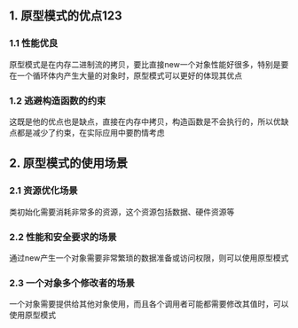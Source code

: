 ## 1. 原型模式的优点123
### 1.1 性能优良
原型模式是在内存二进制流的拷贝，要比直接new一个对象性能好很多，特别是要在一个循环体内产生大量的对象时，原型模式可以更好的体现其优点
### 1.2 逃避构造函数的约束
这既是他的优点也是缺点，直接在内存中拷贝，构造函数是不会执行的，所以优缺点都是减少了约束，在实际应用中要酌情考虑

## 2. 原型模式的使用场景
### 2.1 资源优化场景
类初始化需要消耗非常多的资源，这个资源包括数据、硬件资源等
### 2.2 性能和安全要求的场景
通过new产生一个对象需要非常繁琐的数据准备或访问权限，则可以使用原型模式
### 2.3 一个对象多个修改者的场景
一个对象需要提供给其他对象使用，而且各个调用者可能都需要修改其值时，可以使用原型模式
